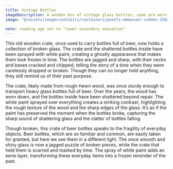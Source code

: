 ```yaml
---
title: Vintage Bottles
imageDescription: A wooden box of vintage glass bottles; some are worn or chipped, while others are completely broken apart toward the neck.
image: "@/assets/images/exhibits/containers/pexels-emmanuel-codden-1502600-15352505.jpg"

note: reading age set to "lower secondary education"
---
```


This old wooden crate, once used to carry bottles full of beer, now holds a collection of broken glass. The crate and the shattered bottles inside have been sprayed with white paint, creating a ghostly appearance that makes them look frozen in time. The bottles are jagged and sharp, with their necks and bases cracked and chipped, telling the story of a time when they were carelessly dropped or broken. Though they can no longer hold anything, they still remind us of their past purpose.

The crate, likely made from rough-hewn wood, was once sturdy enough to transport heavy glass bottles full of beer. Over the years, the wood has worn down, and the bottles inside have been shattered beyond repair. The white paint sprayed over everything creates a striking contrast, highlighting the rough texture of the wood and the sharp edges of the glass. It’s as if the paint has preserved the moment when the bottles broke, capturing the sharp sound of shattering glass and the clatter of bottles falling.

Though broken, this crate of beer bottles speaks to the fragility of everyday objects. Beer bottles, which are so familiar and common, are easily taken for granted, but here we see them in a different light. The once smooth and shiny glass is now a jagged puzzle of broken pieces, while the crate that held them is scarred and marked by time. The spray of white paint adds an eerie layer, transforming these everyday items into a frozen reminder of the past.